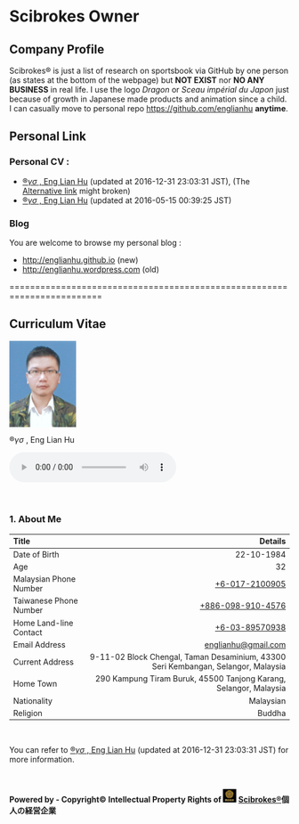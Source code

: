 # Scibrokes Owner

## Company Profile

  Scibrokes® is just a list of research on sportsbook via GitHub by one person (as states at the bottom of the webpage) but **NOT EXIST** nor **NO ANY BUSINESS** in real life. I use the logo *Dragon* or *Sceau impérial du Japon* just because of growth in Japanese made products and animation since a child. I can casually move to personal repo <https://github.com/englianhu> **anytime**.

## Personal Link

### Personal CV : 

  - [$®γσ$ , Eng Lian Hu](https://englianhu.github.io/2016/12/ryo-eng.html) (updated at 2016-12-31 23:03:31 JST), (The [Alternative link](http://rpubs.com/englianhu/ryoeng) might broken)
  - [$®γσ$ , Eng Lian Hu](https://beta.rstudioconnect.com/englianhu/ryo-eng/) (updated at 2016-05-15 00:39:25 JST)

### Blog

You are welcome to browse my personal blog :

  - <http://englianhu.github.io> (new)
  - <http://englianhu.wordpress.com> (old)

 ========================================================================

## Curriculum Vitae

<img src='figure/RYO-Photo.jpg' width='120' align='center' valign='middle'>

$®γσ$ , Eng Lian Hu

<audio src='music/bigmoney.mp3' autoplay controls loop></audio>

<br>

### 1. About Me

| **Title**                  |                                                                                          **Details** |
|:---------------------------|-----------------------------------------------------------------------------------------------------:|
| Date of Birth              |                                                                                           22-10-1984 |
| Age                        |                                                                                                  32  |
| Malaysian Phone Number     |                                                                   [+6-017-2100905](tel:+60172100905) |
| Taiwanese Phone Number     |                                                              [+886-098-910-4576](tel:+8860989104576) |
| Home Land-line Contact     |                                                                   [+6-03-89570938](tel:+60389570938) |
| Email Address              |                                                                                <englianhu@gmail.com> |
| Current Address            |                    9-11-02 Block Chengal, Taman Desaminium, 43300 Seri Kembangan, Selangor, Malaysia |
| Home Town                  |                                    290 Kampung Tiram Buruk, 45500 Tanjong Karang, Selangor, Malaysia |
| Nationality                |                                                                                            Malaysian |
| Religion                   |                                                                                               Buddha |

<br>

You can refer to [$®γσ$ , Eng Lian Hu](https://englianhu.github.io/2016/12/ryo-eng.html) (updated at 2016-12-31 23:03:31 JST) for more information.

<br>

**Powered by - Copyright© Intellectual Property Rights of <img src='figure/oda-army.jpg' width='24'> [Scibrokes®](http://www.scibrokes.com)個人の経営企業**


